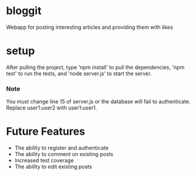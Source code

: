# bloggit
Webapp for posting interesting articles and providing them with likes

# setup
After pulling the project, type 'npm install' to pull the dependencies, 'npm test' to run the tests, and 'node server.js' to start the server.
### Note
You must change line 15 of server.js or the database will fail to authenticate. Replace user1:user2 with user1:user1.

# Future Features
* The ability to register and authenticate
* The ability to comment on existing posts
* Increased test coverage
* The ability to edit existing posts

